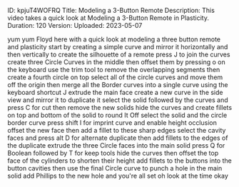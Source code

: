 ID: kpjuT4WOFRQ
Title: Modeling a 3-Button Remote
Description: This video takes a quick look at Modeling a 3-Button Remote in Plasticity.
Duration: 120
Version: 
Uploaded: 2023-05-07

yum yum
Floyd here with a quick look at modeling
a three button remote and plasticity
start by creating a simple curve and
mirror it horizontally and then
vertically to create the silhouette of a
remote press J to join the curves create
three Circle Curves in the middle
then offset them by pressing o on the
keyboard use the trim tool to remove the
overlapping segments then create a
fourth circle on top
select all of the circle curves and move
them off the origin
then merge all the Border curves into a
single curve using the keyboard shortcut
J
extrude the main face
create a new curve in the side view and
mirror it to duplicate it
select the solid followed by the curves
and press C for cut
then remove the new solids hide the
curves
and create fillets on top and bottom of
the solid to round It Off
select the solid and the circle border
curve press shift I for imprint curve
and enable height occlusion
offset the new face
then add a fillet to these sharp edges
select the cavity faces and press alt D
for alternate duplicate
then add fillets to the edges of the
duplicate
extrude the three Circle faces into the
main solid press Q for Boolean followed
by T for keep tools
hide the curves
then offset the top face of the
cylinders to shorten their height
add fillets to the buttons into the
button cavities
then use the final Circle curve to punch
a hole in the main solid
add Phillips to the new hole and you're
all set oh look at the time
okay
